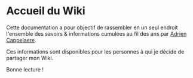 # Accueil du Wiki

Cette documentation a pour objectif de rassembler en un seul endroit l'ensemble des savoirs & informations cumulées au fil des ans par [Adrien Cappelaere](https://www.linkedin.com/in/capdrien/).

Ces informations sont disponibles pour les personnes à qui je décide de partager mon Wiki.

Bonne lecture !
